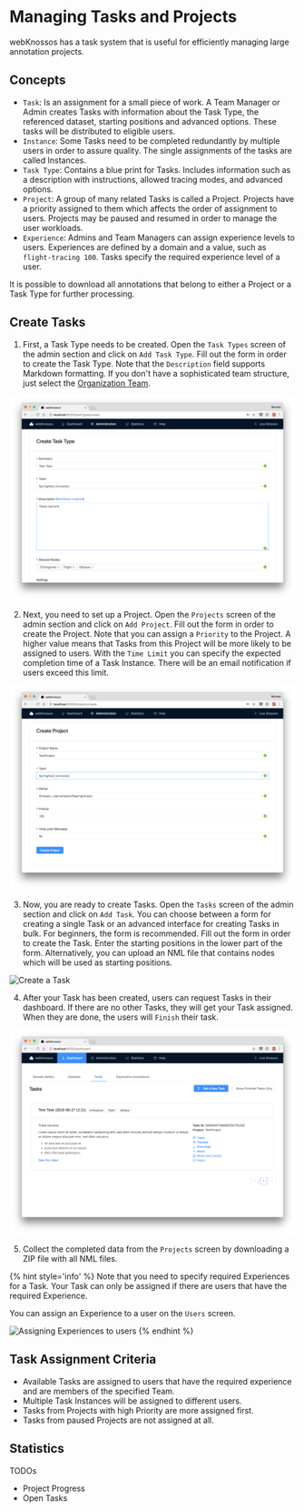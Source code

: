 # Managing Tasks and Projects

webKnossos has a task system that is useful for efficiently managing large annotation projects. 

## Concepts

- `Task`: Is an assignment for a small piece of work. A Team Manager or Admin creates Tasks with information about the Task Type, the referenced dataset, starting positions and advanced options. These tasks will be distributed to eligible users. 
- `Instance`: Some Tasks need to be completed redundantly by multiple users in order to assure quality. The single assignments of the tasks are called Instances.
- `Task Type`: Contains a blue print for Tasks. Includes information such as a description with instructions, allowed tracing modes, and advanced options.
- `Project`: A group of many related Tasks is called a Project. Projects have a priority assigned to them which affects the order of assignment to users. Projects may be paused and resumed in order to manage the user workloads.
- `Experience`: Admins and Team Managers can assign experience levels to users. Experiences are defined by a domain and a value, such as `flight-tracing 100`. Tasks specify the required experience level of a user.

It is possible to download all annotations that belong to either a Project or a Task Type for further processing.

## Create Tasks

1. First, a Task Type needs to be created. Open the `Task Types` screen of the admin section and click on `Add Task Type`. Fill out the form in order to create the Task Type. Note that the `Description` field supports Markdown formatting. If you don't have a sophisticated team structure, just select the [Organization Team](./users.md#organizations).

![Create a Task Type](./images/tasks_tasktype.png)

2. Next, you need to set up a Project. Open the `Projects` screen of the admin section and click on `Add Project`. Fill out the form in order to create the Project. Note that you can assign a `Priority` to the Project. A higher value means that Tasks from this Project will be more likely to be assigned to users. With the `Time Limit` you can specify the expected completion time of a Task Instance. There will be an email notification if users exceed this limit.

![Create a Project](./images/tasks_project.png)

3. Now, you are ready to create Tasks. Open the `Tasks` screen of the admin section and click on `Add Task`. You can choose between a form for creating a single Task or an advanced interface for creating Tasks in bulk. For beginners, the form is recommended. Fill out the form in order to create the Task. Enter the starting positions in the lower part of the form. Alternatively, you can upload an NML file that contains nodes which will be used as starting positions.

![Create a Task](./images/tasks_tasks.png)

4. After your Task has been created, users can request Tasks in their dashboard. If there are no other Tasks, they will get your Task assigned. When they are done, the users will `Finish` their task.

![Requesting Tasks in the Dashboard](./images/dashboard_tasks.png)

5. Collect the completed data from the `Projects` screen by downloading a ZIP file with all NML files.

{% hint style='info' %}
Note that you need to specify required Experiences for a Task. Your Task can only be assigned if there are users that have the required Experience.

You can assign an Experience to a user on the `Users` screen.

![Assigning Experiences to users](./image/users_experience.png)
{% endhint %}

## Task Assignment Criteria

- Available Tasks are assigned to users that have the required experience and are members of the specified Team.
- Multiple Task Instances will be assigned to different users.
- Tasks from Projects with high Priority are more assigned first.
- Tasks from paused Projects are not assigned at all.

## Statistics

TODOs
- Project Progress
- Open Tasks



